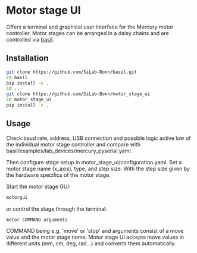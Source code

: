 # Motor stage UI

Offers a terminal and graphical user interface for the Mercury motor controller.
Motor stages can be arranged in a daisy chains and are controlled via [basil](https://github.com/SiLab-Bonn/basil).

## Installation

```bash
git clone https://github.com/SiLab-Bonn/basil.git
cd basil
pip install -e .
cd ..
git clone https://github.com/SiLab-Bonn/motor_stage_ui
cd motor_stage_ui
pip install -e .
```

## Usage

Check baud rate, address, USB connection and possible logic active low of the individual motor stage controller
and compare with basil/examples/lab_devices/mercury_pyserial.yaml.

Then configure stage setup in motor_stage_ui/configuration.yaml.
Set a motor stage name (x_axis), type, and step size.
With the step size given by the hardware specifics of the motor stage.

Start the motor stage GUI:
```bash
motorgui
```
or control the stage through the terminal:
```bash
motor COMMAND arguments
```
COMMAND being e.g. 'move' or 'stop' and arguments consist of a move value and the motor stage name.
Motor stage UI accepts move values in different units (mm, cm, deg, rad...) and converts them automatically. 